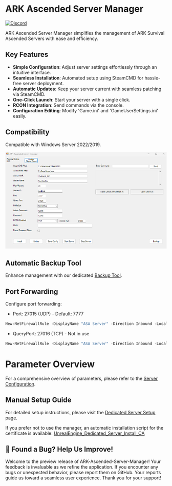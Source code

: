 # ARK Ascended Server Manager
[![Discord](https://img.shields.io/badge/Discord-%237289DA.svg?logo=discord&logoColor=white)](https://discord.gg/7tvmSdXcEH)

ARK Ascended Server Manager simplifies the management of ARK Survival Ascended Servers with ease and efficiency.

## Key Features

- **Simple Configuration**: Adjust server settings effortlessly through an intuitive interface.
- **Seamless Installation**: Automated setup using SteamCMD for hassle-free server deployment.
- **Automatic Updates**: Keep your server current with seamless patching via SteamCMD.
- **One-Click Launch**: Start your server with a single click.
- **RCON Integration**: Send commands via the console.
- **Configuration Editing**: Modify 'Game.ini' and 'GameUserSettings.ini' easily.

## Compatibility

Compatible with Windows Server 2022/2019.

![Preview](Preview/ASA_Server_Manager_Preview_1.png)

## Automatic Backup Tool

Enhance management with our dedicated [Backup Tool](https://github.com/Ch4r0ne/Backup-Tool).

## Port Forwarding

Configure port forwarding:

- Port: 27015 (UDP) - Default: 7777
```powershell
New-NetFirewallRule -DisplayName "ASA Server" -Direction Inbound -LocalPort 27015 -Protocol UDP -Action Allow
```
- QueryPort: 27016 (TCP) - Not in use
```powershell
New-NetFirewallRule -DisplayName "ASA Server" -Direction Inbound -LocalPort 27016 -Protocol UDP -Action Allow
```

# Parameter Overview

For a comprehensive overview of parameters, please refer to the [Server Configuration](https://ark.wiki.gg/wiki/Server_configuration).

## Manual Setup Guide

For detailed setup instructions, please visit the [Dedicated Server Setup](https://ark.wiki.gg/wiki/Dedicated_server_setup#Windows_Server_editions_and_crossplay_with_Epic_players) page.

If you prefer not to use the manager, an automatic installation script for the certificate is available: [UnrealEngine_Dedicated_Server_Install_CA](https://github.com/Ch4r0ne/UnrealEngine_Dedicated_Server_Install_CA#UnrealEngine_Dedicated_Server_Install_CA)

## 🐞 Found a Bug? Help Us Improve!
Welcome to the preview release of ARK-Ascended-Server-Manager! Your feedback is invaluable as we refine the application. If you encounter any bugs or unexpected behavior, please report them on GitHub. Your reports guide us toward a seamless user experience. Thank you for your support!

